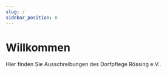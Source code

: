 ```yaml
---
slug: /
sidebar_position: 0
---
```


# Willkommen

Hier finden Sie Ausschreibungen des Dorfpflege Rössing e.V..